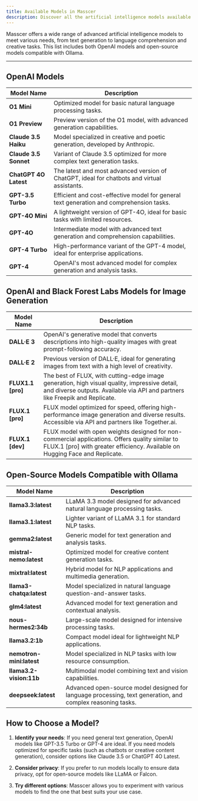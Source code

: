 ```yaml
---
title: Available Models in Masscer
description: Discover all the artificial intelligence models available in Masscer, including OpenAI models and open-source options compatible with Ollama.
---
```


Masscer offers a wide range of advanced artificial intelligence models to meet various needs, from text generation to language comprehension and creative tasks. This list includes both OpenAI models and open-source models compatible with Ollama.

---

## OpenAI Models

| **Model Name**               | **Description**                                                                 |
|------------------------------|---------------------------------------------------------------------------------|
| **O1 Mini**                  | Optimized model for basic natural language processing tasks.                   |
| **O1 Preview**               | Preview version of the O1 model, with advanced generation capabilities.        |
| **Claude 3.5 Haiku**         | Model specialized in creative and poetic generation, developed by Anthropic.  |
| **Claude 3.5 Sonnet**        | Variant of Claude 3.5 optimized for more complex text generation tasks.        |
| **ChatGPT 4O Latest**        | The latest and most advanced version of ChatGPT, ideal for chatbots and virtual assistants. |
| **GPT-3.5 Turbo**            | Efficient and cost-effective model for general text generation and comprehension tasks. |
| **GPT-4O Mini**              | A lightweight version of GPT-4O, ideal for basic tasks with limited resources. |
| **GPT-4O**                   | Intermediate model with advanced text generation and comprehension capabilities. |
| **GPT-4 Turbo**              | High-performance variant of the GPT-4 model, ideal for enterprise applications. |
| **GPT-4**                    | OpenAI's most advanced model for complex generation and analysis tasks.        |

## OpenAI and Black Forest Labs Models for Image Generation

| **Model Name**               | **Description**                                                                 |
|------------------------------|---------------------------------------------------------------------------------|
| **DALL·E 3**                 | OpenAI's generative model that converts descriptions into high-quality images with great prompt-following accuracy. |
| **DALL·E 2**                 | Previous version of DALL·E, ideal for generating images from text with a high level of creativity. |
| **FLUX1.1 [pro]**            | The best of FLUX, with cutting-edge image generation, high visual quality, impressive detail, and diverse outputs. Available via API and partners like Freepik and Replicate. |
| **FLUX.1 [pro]**             | FLUX model optimized for speed, offering high-performance image generation and diverse results. Accessible via API and partners like Together.ai. |
| **FLUX.1 [dev]**             | FLUX model with open weights designed for non-commercial applications. Offers quality similar to FLUX.1 [pro] with greater efficiency. Available on Hugging Face and Replicate. |

## Open-Source Models Compatible with Ollama

| **Model Name**               | **Description**                                                                 |
|------------------------------|---------------------------------------------------------------------------------|
| **llama3.3:latest**          | LLaMA 3.3 model designed for advanced natural language processing tasks.       |
| **llama3.1:latest**          | Lighter variant of LLaMA 3.1 for standard NLP tasks.                          |
| **gemma2:latest**            | Generic model for text generation and analysis tasks.                         |
| **mistral-nemo:latest**      | Optimized model for creative content generation tasks.                        |
| **mixtral:latest**           | Hybrid model for NLP applications and multimedia generation.                  |
| **llama3-chatqa:latest**     | Model specialized in natural language question-and-answer tasks.               |
| **glm4:latest**              | Advanced model for text generation and contextual analysis.                    |
| **nous-hermes2:34b**         | Large-scale model designed for intensive processing tasks.                     |
| **llama3.2:1b**              | Compact model ideal for lightweight NLP applications.                         |
| **nemotron-mini:latest**     | Model specialized in NLP tasks with low resource consumption.                  |
| **llama3.2-vision:11b**      | Multimodal model combining text and vision capabilities.                      |
| **deepseek:latest**          | Advanced open-source model designed for language processing, text generation, and complex reasoning tasks. |

## How to Choose a Model?

1. **Identify your needs**: If you need general text generation, OpenAI models like GPT-3.5 Turbo or GPT-4 are ideal. If you need models optimized for specific tasks (such as chatbots or creative content generation), consider options like Claude 3.5 or ChatGPT 4O Latest.

2. **Consider privacy**: If you prefer to run models locally to ensure data privacy, opt for open-source models like LLaMA or Falcon.

3. **Try different options**: Masscer allows you to experiment with various models to find the one that best suits your use case.